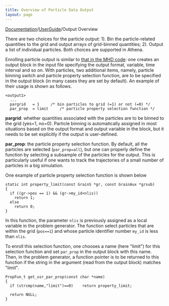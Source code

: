 ```yaml
---
title: Overview of Particle Data Output
layout: page
---
```


[Documentation]({{site.baseurl}}/AthenaDocs)/[UserGuide]({{site.baseurl}}/AthenaDocsUG)/Output Overview

There are two choices for the particle output: 1). Bin the particle-related quantities to the grid and output arrays of grid-binned quantities; 2). Output a list of individual particles. Both choices are supported in Athena.

Enrolling particle output is similar to [that in the MHD code]({{site.baseurl}}/AthenaDocsUGOutputOverview): one creates an output block in the input file specifying the output format, variable, time interval and so on. With particles, two additional items, namely, particle binning switch and particle property selection function, are to be specified in the output block (in many cases they are set by default). An example of their usage is shown as follows. 


	<output1>
	  ...
	  pargrid	= 1		/* bin particles to grid (=1) or not (=0) */
	  par_prop	= limit		/* particle property selection function */


**pargrid**: whether quantities associated with the particles are to be binned to the grid (yes=1, no=0). Particle binning is automatically assigned in most situations based on the output format and output variable in the block, but it needs to be set explicitly if the output is user-defined.

**par_prop**: the particle property selection function. By default, all the particles are selected (`par_prop=all`), but one can properly define the function by selecting a subsample of the particles for the output. This is particularly useful if one wants to track the trajectories of a small number of particles in a big simulation.

One example of particle property selection function is shown below


	static int property_limit(const GrainS *gr, const GrainAux *grsub)
	{
	  if ((gr->pos == 1) && (gr->my_id<nlis))
	    return 1;
	  else
	    return 0;
	}


In this function, the parameter `nlis` is previously assigned as a local variable in the problem generator. The function select particles that are within the grid (`pos==1`) and whose particle identifier number `my_id` is less than `nlis`.

To enroll this selection function, one chooses a name (here "limit") for this selection function and set `par_prop` in the output block with this name. Then, in the problem generator, a function pointer is to be returned to this function if the string in the argument (read from the output block) matches "limit".


	PropFun_t get_usr_par_prop(const char *name)
	{
	  if (strcmp(name,"limit")==0)    return property_limit;
	
	  return NULL;
	}
